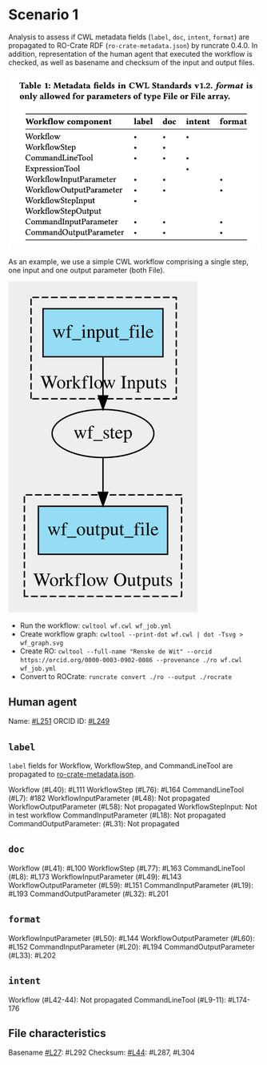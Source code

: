 # Scenario 1

Analysis to assess if CWL metadata fields (`label`, `doc`, `intent`, `format`) are propagated to RO-Crate RDF (`ro-crate-metadata.json`) by runcrate 0.4.0. In addition, representation of the human agent that executed the workflow is checked, as well as basename and checksum of the input and output files.

![CWL metadata fields](./cwl_metadata_fields.png)

As an example, we use a simple CWL workflow comprising a single step, one input and one output parameter (both File).

![Workflow Graph](./wf_graph.svg)

- Run the workflow: `cwltool wf.cwl wf_job.yml`
- Create workflow graph: `cwltool --print-dot wf.cwl | dot -Tsvg > wf_graph.svg`
- Create RO: `cwltool --full-name "Renske de Wit" --orcid https://orcid.org/0000-0003-0902-0086 --provenance ./ro wf.cwl wf_job.yml`
- Convert to ROCrate: `runcrate convert ./ro --output ./rocrate`

## Human agent

Name: [#L251](./ro-crate-metadata.json) 
ORCID ID: [#L249](./ro-crate-metadata.json) 

## `label`

`label` fields for Workflow, WorkflowStep, and CommandLineTool are propagated to [ro-crate-metadata.json](./ro-crate-metadata.json).

Workflow (#L40): #L111
WorkflowStep (#L76): #L164
CommandLineTool (#L7): #182
WorkflowInputParameter (#L48): Not propagated
WorkflowOutputParameter (#L58): Not propagated
WorkflowStepInput: Not in test workflow
CommandInputParameter (#L18): Not propagated
CommandOutputParameter: (#L31): Not propagated

## `doc`

Workflow (#L41): #L100
WorkflowStep (#L77): #L163
CommandLineTool (#L8): #L173
WorkflowInputParameter (#L49): #L143
WorkflowOutputParameter (#L59): #L151
CommandInputParameter (#L19): #L193
CommandOutputParameter (#L32): #L201 

## `format`

WorkflowInputParameter (#L50): #L144
WorkflowOutputParameter (#L60): #L152
CommandInputParameter (#L20): #L194
CommandOutputParameter (#L33): #L202 

## `intent`

Workflow (#L42-44): Not propagated
CommandLineTool (#L9-11): #L174-176

## File characteristics

Basename [#L27](./ro/metadata/provenance/primary.cwlprov.ttl): #L292
Checksum: [#L44](./ro/metadata/provenance/primary.cwlprov.ttl): #L287, #L304
